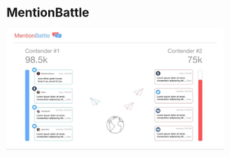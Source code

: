 # MentionBattle

![alt text](https://raw.githubusercontent.com/MentionBattle/MentionBattle/master/mb1.png "Battle example")
